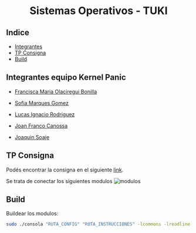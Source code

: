 <h1 align="center"> Sistemas Operativos - TUKI </h1>

## Indice
- [Integrantes](#integrantes-equipo-kernel-panic)
- [TP Consigna](#tp-consigna)
- [Build](#build) 

## Integrantes equipo Kernel Panic
* [Francisca Maria Olaciregui Bonilla](https://www.github.com/folaciregui)

* [Sofia Marques Gomez](https://www.github.com/smarquesgomez)

* [Lucas Ignacio Rodriguez](https://www.github.com/lucasirod)

* [Joan Franco Canossa](https://www.github.com/jfr4nc0)

* [Joaquin Soaje](https://www.github.com/joaquinsoaje)

## TP Consigna

Podés encontrar la consigna en el siguiente [link].

Se trata de conectar los siguientes modulos ![modulos](https://github.com/sisoputnfrba/tp-2023-1c-KernelPanic/blob/main/modulos.png)

[link]: https://docs.google.com/document/d/1orfThJsPmMx5uPzbY3wClGhqX8jASMOCUMlWnYAr7cA


## Build
Buildear los modulos:
```bash
sudo ./consola "RUTA_CONFIG" "RUTA_INSTRUCCIONES" -lcommons -lreadline
```
